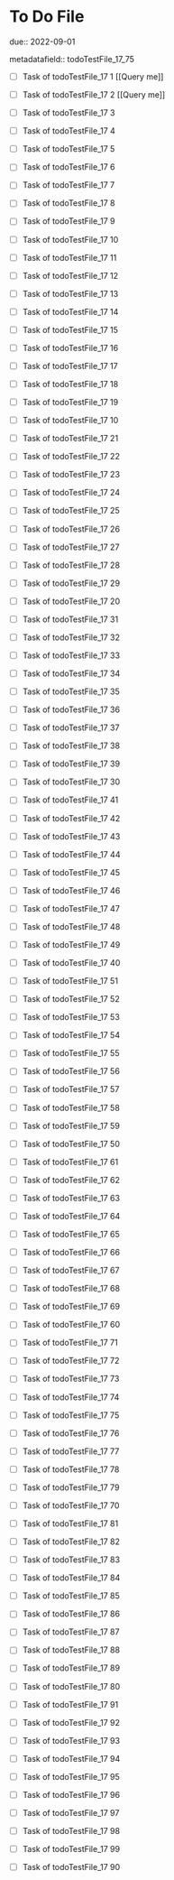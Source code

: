 # To Do File

due:: 2022-09-01

metadatafield:: todoTestFile_17_75

- [ ] Task of todoTestFile_17 1 [[Query me]]
- [ ] Task of todoTestFile_17 2 [[Query me]]
- [ ] Task of todoTestFile_17 3
- [ ] Task of todoTestFile_17 4
- [ ] Task of todoTestFile_17 5
- [ ] Task of todoTestFile_17 6
- [ ] Task of todoTestFile_17 7
- [ ] Task of todoTestFile_17 8
- [ ] Task of todoTestFile_17 9
- [ ] Task of todoTestFile_17 10

- [ ] Task of todoTestFile_17 11 
- [ ] Task of todoTestFile_17 12 
- [ ] Task of todoTestFile_17 13
- [ ] Task of todoTestFile_17 14
- [ ] Task of todoTestFile_17 15
- [ ] Task of todoTestFile_17 16
- [ ] Task of todoTestFile_17 17
- [ ] Task of todoTestFile_17 18
- [ ] Task of todoTestFile_17 19
- [ ] Task of todoTestFile_17 10

- [ ] Task of todoTestFile_17 21 
- [ ] Task of todoTestFile_17 22 
- [ ] Task of todoTestFile_17 23
- [ ] Task of todoTestFile_17 24
- [ ] Task of todoTestFile_17 25
- [ ] Task of todoTestFile_17 26
- [ ] Task of todoTestFile_17 27
- [ ] Task of todoTestFile_17 28
- [ ] Task of todoTestFile_17 29
- [ ] Task of todoTestFile_17 20

- [ ] Task of todoTestFile_17 31 
- [ ] Task of todoTestFile_17 32 
- [ ] Task of todoTestFile_17 33
- [ ] Task of todoTestFile_17 34
- [ ] Task of todoTestFile_17 35
- [ ] Task of todoTestFile_17 36
- [ ] Task of todoTestFile_17 37
- [ ] Task of todoTestFile_17 38
- [ ] Task of todoTestFile_17 39
- [ ] Task of todoTestFile_17 30

- [ ] Task of todoTestFile_17 41 
- [ ] Task of todoTestFile_17 42 
- [ ] Task of todoTestFile_17 43
- [ ] Task of todoTestFile_17 44
- [ ] Task of todoTestFile_17 45
- [ ] Task of todoTestFile_17 46
- [ ] Task of todoTestFile_17 47
- [ ] Task of todoTestFile_17 48
- [ ] Task of todoTestFile_17 49
- [ ] Task of todoTestFile_17 40

- [ ] Task of todoTestFile_17 51 
- [ ] Task of todoTestFile_17 52 
- [ ] Task of todoTestFile_17 53
- [ ] Task of todoTestFile_17 54
- [ ] Task of todoTestFile_17 55
- [ ] Task of todoTestFile_17 56
- [ ] Task of todoTestFile_17 57
- [ ] Task of todoTestFile_17 58
- [ ] Task of todoTestFile_17 59
- [ ] Task of todoTestFile_17 50

- [ ] Task of todoTestFile_17 61 
- [ ] Task of todoTestFile_17 62 
- [ ] Task of todoTestFile_17 63
- [ ] Task of todoTestFile_17 64
- [ ] Task of todoTestFile_17 65
- [ ] Task of todoTestFile_17 66
- [ ] Task of todoTestFile_17 67
- [ ] Task of todoTestFile_17 68
- [ ] Task of todoTestFile_17 69
- [ ] Task of todoTestFile_17 60

- [ ] Task of todoTestFile_17 71 
- [ ] Task of todoTestFile_17 72 
- [ ] Task of todoTestFile_17 73
- [ ] Task of todoTestFile_17 74
- [ ] Task of todoTestFile_17 75
- [ ] Task of todoTestFile_17 76
- [ ] Task of todoTestFile_17 77
- [ ] Task of todoTestFile_17 78
- [ ] Task of todoTestFile_17 79
- [ ] Task of todoTestFile_17 70


- [ ] Task of todoTestFile_17 81 
- [ ] Task of todoTestFile_17 82 
- [ ] Task of todoTestFile_17 83
- [ ] Task of todoTestFile_17 84
- [ ] Task of todoTestFile_17 85
- [ ] Task of todoTestFile_17 86
- [ ] Task of todoTestFile_17 87
- [ ] Task of todoTestFile_17 88
- [ ] Task of todoTestFile_17 89
- [ ] Task of todoTestFile_17 80


- [ ] Task of todoTestFile_17 91 
- [ ] Task of todoTestFile_17 92 
- [ ] Task of todoTestFile_17 93
- [ ] Task of todoTestFile_17 94
- [ ] Task of todoTestFile_17 95
- [ ] Task of todoTestFile_17 96
- [ ] Task of todoTestFile_17 97
- [ ] Task of todoTestFile_17 98
- [ ] Task of todoTestFile_17 99
- [ ] Task of todoTestFile_17 90
